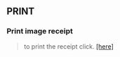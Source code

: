 ## PRINT


### Print image receipt 

> to print the receipt click. [[here]](https://pcm500.github.io/pcm500w/index.html)
